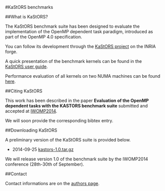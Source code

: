 #KaStORS benchmarks

##What is KaStORS?

The KaStORS benchmark suite has been designed to evaluate the implementation of
the OpenMP dependent task paradigm, introduced as part of the OpenMP 4.0
specification.

You can follow its development through the [KaStORS project](https://gforge.inria.fr/projects/kastors) on the INRIA forge.

A quick presentation of the benchmark kernels can be found in the [KaStORS user guide](README.md).

Performance evaluation of all kernels on two NUMA machines can be found [here](performances.md).

##Citing KaStORS

This work has been described in the paper **Evaluation of the OpenMP dependent tasks with the KASTORS benchmark suite** submitted and accepted at [IWOMP2014](http://portais.fieb.org.br/senai/iwomp2014/).

We will soon provide the corresponding bibtex entry.

##Downloading KaStORS

A preliminary version of the KaStORS suite is provided below.

- 2014-09-25 [kastors-1.0.tar.gz](kastors-1.0.tar.gz)

We will release version 1.0 of the benchmark suite by the IWOMP2014 conference (28th-30th of September).

##Contact

Contact informations are on the [authors page](authors.md).
